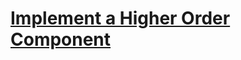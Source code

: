 # [Implement a Higher Order Component](https://egghead.io/lessons/react-implement-a-higher-order-component)